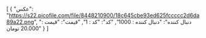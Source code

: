 [
  {
    "عکس": "https://s22.picofile.com/file/8448210900/18c645cbe93ed625fccccc2d6da89a22.png",
    "دنبال کننده": "دنبال کننده : 1000",
    "کد": "کد : 1",
    "قیمت": "قیمت : 20.000 تومان"
  }
]
